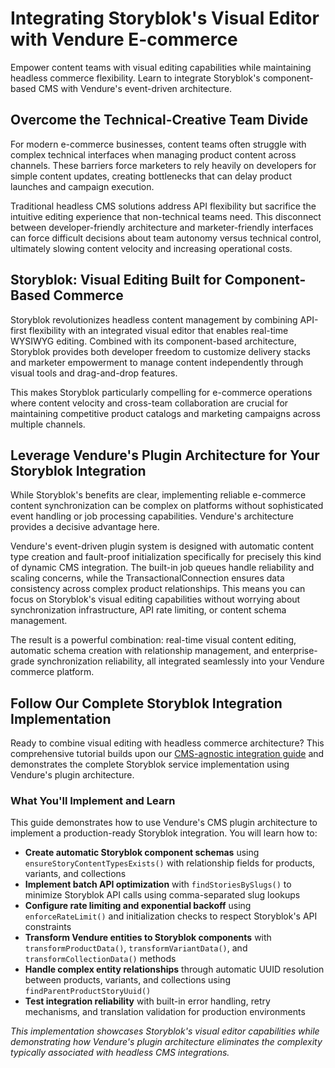 # Integrating Storyblok's Visual Editor with Vendure E-commerce

Empower content teams with visual editing capabilities while maintaining headless commerce flexibility. Learn to integrate Storyblok's component-based CMS with Vendure's event-driven architecture.

## Overcome the Technical-Creative Team Divide

For modern e-commerce businesses, content teams often struggle with complex technical interfaces when managing product content across channels. These barriers force marketers to rely heavily on developers for simple content updates, creating bottlenecks that can delay product launches and campaign execution.

Traditional headless CMS solutions address API flexibility but sacrifice the intuitive editing experience that non-technical teams need. This disconnect between developer-friendly architecture and marketer-friendly interfaces can force difficult decisions about team autonomy versus technical control, ultimately slowing content velocity and increasing operational costs.

## Storyblok: Visual Editing Built for Component-Based Commerce

Storyblok revolutionizes headless content management by combining API-first flexibility with an integrated visual editor that enables real-time WYSIWYG editing. Combined with its component-based architecture, Storyblok provides both developer freedom to customize delivery stacks and marketer empowerment to manage content independently through visual tools and drag-and-drop features.

This makes Storyblok particularly compelling for e-commerce operations where content velocity and cross-team collaboration are crucial for maintaining competitive product catalogs and marketing campaigns across multiple channels.

## Leverage Vendure's Plugin Architecture for Your Storyblok Integration

While Storyblok's benefits are clear, implementing reliable e-commerce content synchronization can be complex on platforms without sophisticated event handling or job processing capabilities. Vendure's architecture provides a decisive advantage here.

Vendure's event-driven plugin system is designed with automatic content type creation and fault-proof initialization specifically for precisely this kind of dynamic CMS integration. The built-in job queues handle reliability and scaling concerns, while the TransactionalConnection ensures data consistency across complex product relationships. This means you can focus on Storyblok's visual editing capabilities without worrying about synchronization infrastructure, API rate limiting, or content schema management.

The result is a powerful combination: real-time visual content editing, automatic schema creation with relationship management, and enterprise-grade synchronization reliability, all integrated seamlessly into your Vendure commerce platform.

## Follow Our Complete Storyblok Integration Implementation

Ready to combine visual editing with headless commerce architecture? This comprehensive tutorial builds upon our [CMS-agnostic integration guide](cms-integration-guide.md) and demonstrates the complete Storyblok service implementation using Vendure's plugin architecture.

### What You'll Implement and Learn

This guide demonstrates how to use Vendure's CMS plugin architecture to implement a production-ready Storyblok integration. You will learn how to:

- **Create automatic Storyblok component schemas** using `ensureStoryContentTypesExists()` with relationship fields for products, variants, and collections
- **Implement batch API optimization** with `findStoriesBySlugs()` to minimize Storyblok API calls using comma-separated slug lookups
- **Configure rate limiting and exponential backoff** using `enforceRateLimit()` and initialization checks to respect Storyblok's API constraints  
- **Transform Vendure entities to Storyblok components** with `transformProductData()`, `transformVariantData()`, and `transformCollectionData()` methods
- **Handle complex entity relationships** through automatic UUID resolution between products, variants, and collections using `findParentProductStoryUuid()`
- **Test integration reliability** with built-in error handling, retry mechanisms, and translation validation for production environments

*This implementation showcases Storyblok's visual editor capabilities while demonstrating how Vendure's plugin architecture eliminates the complexity typically associated with headless CMS integrations.*